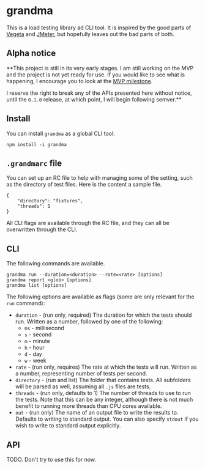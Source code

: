 # grandma

This is a load testing library ad CLI tool. It is inspired by the good parts of [Vegeta](https://github.com/tsenart/vegeta) and [JMeter](http://jmeter.apache.org/), but hopefully leaves out the bad parts of both.

## Alpha notice

**This project is still in its very early stages. I am still working on the MVP and the project is not yet ready for use. If you would like to see what is happening, I encourage you to look at the [MVP milestone](https://github.com/catdad/grandma/milestones/mvp).

I reserve the right to break any of the APIs presented here without notice, until the `0.1.0` release, at which point, I will begin following semver.**

## Install

You can install `grandma` as a global CLI tool:

    npm install -i grandma
    
## `.grandmarc` file

You can set up an RC file to help with managing some of the setting, such as the directory of test files. Here is the content a sample file.

```
{
    "directory": "fixtures",
    "threads": 1
}
```

All CLI flags are available through the RC file, and they can all be overwritten through the CLI.

## CLI

The following commands are available.

```
grandma run --duration=<duration> --rate=<rate> [options]
grandma report <glob> [options]
grandma list [options]
```

The following options are available as flags (some are only relevant for the `run` command):

- `duration` - (run only, required) The duration for which the tests should run. Written as a number, followed by one of the following:
  - `ms` - millisecond
  - `s` - second
  - `m` - minute
  - `h` - hour
  - `d` - day
  - `w` - week
- `rate` - (run only, requires) The rate at which the tests will run. Written as a number, representing number of tests per second.
- `directory` - (run and list) The folder that contains tests. All subfolders will be parsed as well, assuming all `.js` files are tests.
- `threads` - (run only, defaults to 1) The number of threads to use to run the tests. Note that this can be any integer, although there is not much benefit to running more threads than CPU cores available.
- `out` - (run only) The name of an output file to write the results to. Defaults to writing to standard output. You can also specify `stdout` if you wish to write to standard output explicitly.

## API

TODO. Don't try to use this for now.
